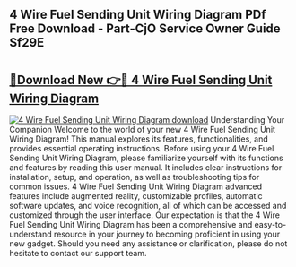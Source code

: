 ## 4 Wire Fuel Sending Unit Wiring Diagram PDf Free Download - Part-CjO Service Owner Guide Sf29E

# <h2><a href="http://dfrxr6.blite.top/?on=4+Wire+Fuel+Sending+Unit+Wiring+Diagram">🔗Download New 👉🔴 4 Wire Fuel Sending Unit Wiring Diagram</a></h2>

[![4 Wire Fuel Sending Unit Wiring Diagram download](https://i.imgur.com/lujVjoI.png)](http://dfrxr6.blite.top/?on=4+Wire+Fuel+Sending+Unit+Wiring+Diagram)
Understanding Your Companion Welcome to the world of your new 4 Wire Fuel Sending Unit Wiring Diagram! This manual explores its features, functionalities, and provides essential operating instructions. Before using your 4 Wire Fuel Sending Unit Wiring Diagram, please familiarize yourself with its functions and features by reading this user manual. It includes clear instructions for installation, setup, and operation, as well as troubleshooting tips for common issues. 4 Wire Fuel Sending Unit Wiring Diagram advanced features include augmented reality, customizable profiles, automatic software updates, and voice recognition, all of which can be accessed and customized through the user interface. Our expectation is that the 4 Wire Fuel Sending Unit Wiring Diagram has been a comprehensive and easy-to-understand resource in your journey to becoming proficient in using your new gadget. Should you need any assistance or clarification, please do not hesitate to contact our support team.
